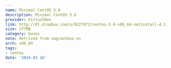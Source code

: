 ```yaml
---
name: Minimal CentOS 5.6
description: Minimal CentOS 5.6
provider: VirtualBox
link: http://dl.dropbox.com/u/9227672/centos-5.6-x86_64-netinstall-4.1.6.box
size: 277MB
category: boxes
note: Retrived from vagrantbox.es
arch: x86_64
tags:
- centos
date: '2014-02-16'
---
```

